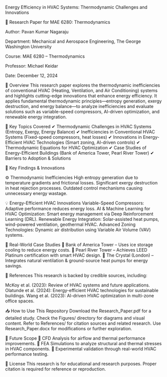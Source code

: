 Energy Efficiency in HVAC Systems: Thermodynamic Challenges and Innovations

📄 Research Paper for MAE 6280: Thermodynamics

Author: Pavan Kumar Nagaraju

Department: Mechanical and Aerospace Engineering, The George Washington University

Course: MAE 6280 – Thermodynamics

Professor: Michael Keidar

Date: December 12, 2024


📌 Overview
This research paper explores the thermodynamic inefficiencies of conventional HVAC (Heating, Ventilation, and Air Conditioning) systems and highlights cutting-edge innovations that enhance energy efficiency. It applies fundamental thermodynamic principles—entropy generation, exergy destruction, and energy balance—to analyze inefficiencies and evaluate solutions such as variable-speed compressors, AI-driven optimization, and renewable energy integration.

📑 Key Topics Covered
✔ Thermodynamic Challenges in HVAC Systems (Entropy, Exergy, Energy Balance)
✔ Inefficiencies in Conventional HVAC Systems (Fixed-speed compressors, heat losses)
✔ Innovations in Energy-Efficient HVAC Technologies (Smart zoning, AI-driven controls)
✔ Thermodynamic Equations for HVAC Optimization
✔ Case Studies of Energy-Efficient Buildings (Bank of America Tower, Pearl River Tower)
✔ Barriers to Adoption & Solutions

🔬 Key Findings & Innovations

⚙️ Thermodynamic Inefficiencies
High entropy generation due to temperature gradients and frictional losses.
Significant exergy destruction in heat rejection processes.
Outdated control mechanisms causing unnecessary energy wastage.

💡 Energy-Efficient HVAC Innovations
Variable-Speed Compressors: Adaptive performance reduces energy loss.
AI & Machine Learning for HVAC Optimization: Smart energy management via Deep Reinforcement Learning (DRL).
Renewable Energy Integration: Solar-assisted heat pumps, wind-powered ventilation, geothermal HVAC.
Advanced Zoning Technologies: Dynamic air distribution using Variable Air Volume (VAV) systems.

🏢 Real-World Case Studies
📌 Bank of America Tower – Uses ice storage cooling to reduce energy costs.
📌 Pearl River Tower – Achieves LEED Platinum certification with smart HVAC design.
📌 The Crystal (London) – Integrates natural ventilation & ground-source heat pumps for energy savings.

📖 References
This research is backed by credible sources, including:

McKoy et al. (2023): Review of HVAC systems and future applications.
Olatunde et al. (2024): Energy-efficient HVAC technologies for sustainable buildings.
Wang et al. (2023): AI-driven HVAC optimization in multi-zone office spaces.


📥 How to Use This Repository
Download the Research_Paper.pdf for a detailed study.
Check the Figures/ directory for diagrams and visual content.
Refer to References/ for citation sources and related research.
Use Research_Paper.docx for modifications or further exploration.


📢 Future Scope
🔹 CFD Analysis for airflow and thermal performance improvements.
🔹 FEA Simulations to analyze structural and thermal stresses in HVAC components.
🔹 Experimental validation through real-world HVAC performance testing.

📜 License
This research is for educational and research purposes. Proper citation is required for reference or reproduction.
